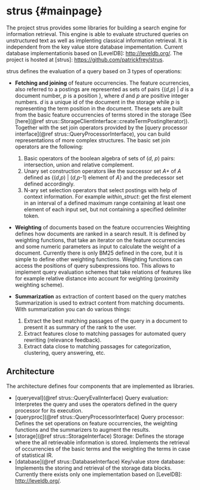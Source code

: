 strus	 {#mainpage}
=====

The project strus provides some libraries for building a search engine
for information retrieval. This engine is able to evaluate structured 
queries on unstructured text as well as implenting classical information
retrieval. It is independent from the key value store database impementation.
Current database implementationis based on [LevelDB]: http://leveldb.org/.
The project is hosted at [strus]: https://github.com/patrickfrey/strus.

strus defines the evaluation of a query based on 3 types of operations:
* <b>Fetching and joining</b> of feature occurrencies.
  The feature ocurrencies, also referred to a postings are represented as sets of pairs
     {(<i>d</i>,<i>p</i>) |  <i>d</i> is a document number, <i>p</i> is a position }, where 
     <i>d</i> and  <i>p</i> are positive integer numbers.  <i>d</i> is a unique id of the document in
     the storage while <i>p</i> is representing the term position in the document.
     These sets are built from the basic feature occurrencies of terms
     stored in the storage (See [here](@ref strus::StorageClientInterface::createTermPostingIterator)).
     Together with the set join operators provided by the [query processor interface](@ref strus::QueryProcessorInterface),
     you can build representations of more complex structures.
     The basic set join operators are the following:
     1. Basic operators of the boolean algebra of sets of (<i>d</i>, <i>p</i>) pairs: intersection, union and relative complement.
     2. Unary set construction operators like the successor set <i>A+</i> of <i>A</i> defined as {(<i>d</i>,<i>p</i>) | (<i>d</i>,<i>p</i>-1) element of <i>A</i>} and the predecessor set defined accordingly.
     3. N-ary set selection operators that select postings with help of context information. For example <i>within_struct</i>: get the first element in an interval of a defined maximum range containing at least one element of each input set, but not containing a specified delimiter token.

* <b>Weighting</b> of documents based on the feature occurrencies
  Weighting defines how documents are ranked in a search result. It is defined by weighting functions, that take an iterator on the feature occurrencies and some numeric parameters as input to calculate the weight of a document. Currently there is only BM25 defined in the core, but it is simple to define other weighting functions.
  Weighting functions can access the positions of query subexpressions too. This allows to implement query evaluation schemes that take relations of features like for example relative distance into account for weighting (proximity weighting scheme).

* <b>Summarization</b> as extraction of content based on the query matches
  Summarization is used to extract content from matching documents. With summarization you can do various things:
     1. Extract the best matching passages of the query in a document to present it as summary of the rank to the user.
     2. Extract features close to matching passages for automated query rewriting (relevance feedback).
     3. Extract data close to matching passages for categorization, clustering, query answering, etc.


Architecture
-------------

The architecture defines four components that are implemented as libraries.

* [queryeval](@ref strus::QueryEvalInterface) Query evaluation: Interpretes the query and uses the operators defined in the query processor for its execution.
* [queryproc](@ref strus::QueryProcessorInterface) Query processor: Defines the set operations on feature occurrencies, the weighting functions and the summarizers to augment the results.
* [storage](@ref strus::StorageInterface) Storage: Defines the storage where the all retrievable information is stored. Implements the retrieval of occurrencies of the basic terms and the weighting the terms in case of statistical IR.
* [database](@ref strus::DatabaseInterface)  Key/value store database: Implements the storing and retrieval of the storage data blocks. Currently there exists only one implementation based on [LevelDB]: http://leveldb.org/.




